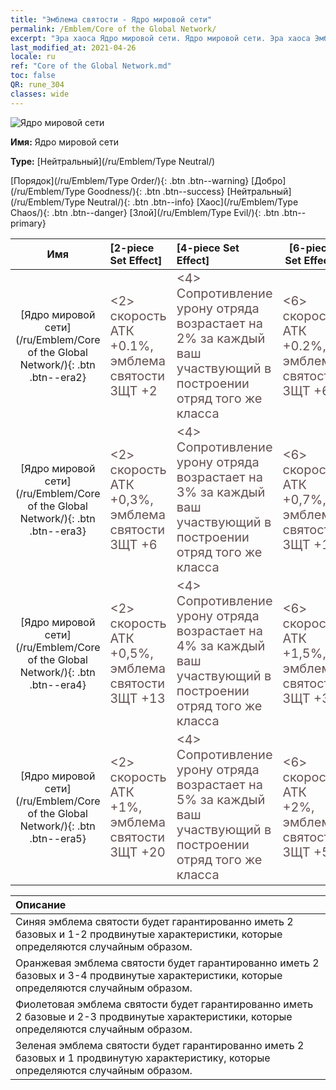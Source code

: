 ```yaml
---
title: "Эмблема святости - Ядро мировой сети"
permalink: /Emblem/Core of the Global Network/
excerpt: "Эра хаоса Ядро мировой сети. Ядро мировой сети. Эра хаоса Эмблема святости Ядро мировой сети. Эра хаоса Нейтральный Ядро мировой сети"
last_modified_at: 2021-04-26
locale: ru
ref: "Core of the Global Network.md"
toc: false
QR: rune_304
classes: wide
---
```


  ![Ядро мировой сети](/images/r/rune_icon_304.png)

 **Имя:** Ядро мировой сети

 **Type:** [Нейтральный](/ru/Emblem/Type Neutral/)

  [Порядок](/ru/Emblem/Type Order/){: .btn .btn--warning}   [Добро](/ru/Emblem/Type Goodness/){: .btn .btn--success}   [Нейтральный](/ru/Emblem/Type Neutral/){: .btn .btn--info}   [Хаос](/ru/Emblem/Type Chaos/){: .btn .btn--danger}   [Злой](/ru/Emblem/Type Evil/){: .btn .btn--primary} 

  |  Имя    | [2-piece Set Effect] | [4-piece Set Effect] | [6-piece Set Effect]  | 
  |:-----------------------:|:-------------------|:-----------------|----------------| 
  | [Ядро мировой сети](/ru/Emblem/Core of the Global Network/){: .btn .btn--era2} | <span style="color: #645252;font-size:20px">&lt;2&gt; скорость АТК +0.1%, эмблема святости ЗЩТ +2</span> | <span style="color: #645252;font-size:20px">&lt;4&gt; Сопротивление урону отряда возрастает на 2% за каждый ваш участвующий в построении отряд того же класса</span> | <span style="color: #645252;font-size:20px">&lt;6&gt; скорость АТК +0.2%, эмблема святости ЗЩТ +6</span> | 
  | [Ядро мировой сети](/ru/Emblem/Core of the Global Network/){: .btn .btn--era3} | <span style="color: #645252;font-size:20px">&lt;2&gt; скорость АТК +0,3%, эмблема святости ЗЩТ +6</span> | <span style="color: #645252;font-size:20px">&lt;4&gt; Сопротивление урону отряда возрастает на 3% за каждый ваш участвующий в построении отряд того же класса</span> | <span style="color: #645252;font-size:20px">&lt;6&gt; скорость АТК +0,7%, эмблема святости ЗЩТ +16</span> | 
  | [Ядро мировой сети](/ru/Emblem/Core of the Global Network/){: .btn .btn--era4} | <span style="color: #645252;font-size:20px">&lt;2&gt; скорость АТК +0,5%, эмблема святости ЗЩТ +13</span> | <span style="color: #645252;font-size:20px">&lt;4&gt; Сопротивление урону отряда возрастает на 4% за каждый ваш участвующий в построении отряд того же класса</span> | <span style="color: #645252;font-size:20px">&lt;6&gt; скорость АТК +1,5%, эмблема святости ЗЩТ +30</span> | 
  | [Ядро мировой сети](/ru/Emblem/Core of the Global Network/){: .btn .btn--era5} | <span style="color: #645252;font-size:20px">&lt;2&gt; скорость АТК +1%, эмблема святости ЗЩТ +20</span> | <span style="color: #645252;font-size:20px">&lt;4&gt; Сопротивление урону отряда возрастает на 5% за каждый ваш участвующий в построении отряд того же класса</span> | <span style="color: #645252;font-size:20px">&lt;6&gt; скорость АТК +2%, эмблема святости ЗЩТ +55</span> | 

  |         Описание            | 
  |:-------------------------------|
  | Синяя эмблема святости будет гарантированно иметь 2 базовых и 1-2 продвинутые характеристики, которые определяются случайным образом. |
  | Оранжевая эмблема святости будет гарантированно иметь 2 базовых и 3-4 продвинутые характеристики, которые определяются случайным образом. |
  | Фиолетовая эмблема святости будет гарантированно иметь 2 базовые и 2-3 продвинутые характеристики, которые определяются случайным образом. |
  | Зеленая эмблема святости будет гарантированно иметь 2 базовых и 1 продвинутую характеристику, которые определяются случайным образом. |
